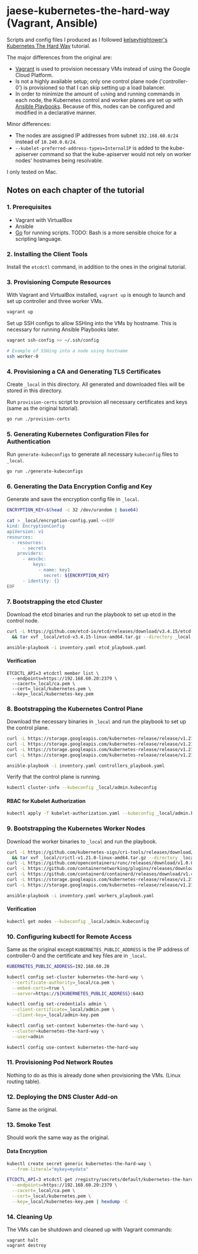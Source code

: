 # jaese-kubernetes-the-hard-way (Vagrant, Ansible)

Scripts and config files I produced as I followed [kelseyhightower's Kubernetes The Hard Way](https://github.com/kelseyhightower/kubernetes-the-hard-way) tutorial.

The major differences from the original are:

* [Vagrant](https://www.vagrantup.com) is used to provision necessary VMs instead of using the Google Cloud Platform.
* Is not a highly available setup; only one control plane node ('controller-0') is provisioned so that I can skip setting up a load balancer.
* In order to minimize the amount of `ssh`ing and running commands in each node, the Kubernetes control and worker planes are set up with [Ansible Playbooks](https://www.ansible.com). Because of this, nodes can be configured and modified in a declarative manner.

Minor differences:

* The nodes are assigned IP addresses from subnet `192.168.60.0/24` instead of `10.240.0.0/24`.
* `--kubelet-preferred-address-types=InternalIP` is added to the kube-apiserver command so that the kube-apiserver would not rely on worker nodes' hostnames being resolvable.

I only tested on Mac.

## Notes on each chapter of the tutorial

### 1. Prerequisites

* Vagrant with VirtualBox
* Ansible
* [Go](https://go.dev) for running scripts. TODO: Bash is a more sensible choice for a scripting language.

### 2. Installing the Client Tools

Install the `etcdctl` command, in addition to the ones in the original tutorial.

### 3. Provisioning Compute Resources

With Vagrant and VirtualBox installed, `vagrant up` is enough to launch and set up controller and three worker VMs.

```sh
vagrant up
```

Set up SSH configs to allow SSHing into the VMs by hostname. This is necessary for running Ansible Playbooks later.

```sh
vagrant ssh-config >> ~/.ssh/config

# Example of SSHing into a node using hostname
ssh worker-0
```

### 4. Provisioning a CA and Generating TLS Certificates

Create `_local` in this directory. All generated and downloaded files will be stored in this directory.

Run `provision-certs` script to provision all necessary certificates and keys (same as the original tutorial).

```sh
go run ./provision-certs
````

### 5. Generating Kubernetes Configuration Files for Authentication

Run `generate-kubeconfigs` to generate all necessary `kubeconfig` files to `_local`.

```sh
go run ./generate-kubeconfigs
```

### 6. Generating the Data Encryption Config and Key

Generate and save the encryption config file in `_local`.

```sh
ENCRYPTION_KEY=$(head -c 32 /dev/urandom | base64)

cat > _local/encryption-config.yaml <<EOF
kind: EncryptionConfig
apiVersion: v1
resources:
  - resources:
      - secrets
    providers:
      - aescbc:
          keys:
            - name: key1
              secret: ${ENCRYPTION_KEY}
      - identity: {}
EOF
```

### 7. Bootstrapping the etcd Cluster

Download the etcd binaries and run the playbook to set up etcd in the control node.

```sh
curl -L https://github.com/etcd-io/etcd/releases/download/v3.4.15/etcd-v3.4.15-linux-amd64.tar.gz -o _local/etcd-v3.4.15-linux-amd64.tar.gz \
  && tar xvf _local/etcd-v3.4.15-linux-amd64.tar.gz --directory _local

ansible-playbook -i inventory.yaml etcd_playbook.yaml
```

#### Verification

```
ETCDCTL_API=3 etcdctl member list \
  --endpoints=https://192.168.60.20:2379 \
  --cacert=_local/ca.pem \
  --cert=_local/kubernetes.pem \
  --key=_local/kubernetes-key.pem
```

### 8. Bootstrapping the Kubernetes Control Plane

Download the necessary binaries in `_local` and run the playbook to set up the control plane.

```sh
curl -L https://storage.googleapis.com/kubernetes-release/release/v1.21.0/bin/linux/amd64/kube-apiserver -o _local/kube-apiserver
curl -L https://storage.googleapis.com/kubernetes-release/release/v1.21.0/bin/linux/amd64/kube-controller-manager -o _local/kube-controller-manager
curl -L https://storage.googleapis.com/kubernetes-release/release/v1.21.0/bin/linux/amd64/kube-scheduler -o _local/kube-scheduler
curl -L https://storage.googleapis.com/kubernetes-release/release/v1.21.0/bin/linux/amd64/kubectl -o _local/kubectl

ansible-playbook -i inventory.yaml controllers_playbook.yaml
```

Verify that the control plane is running.

```sh
kubectl cluster-info --kubeconfig _local/admin.kubeconfig
```

#### RBAC for Kubelet Authorization

```sh
kubectl apply -f kubelet-authorization.yaml --kubeconfig _local/admin.kubeconfig
```

### 9. Bootstrapping the Kubernetes Worker Nodes

Download the worker binaries to `_local` and run the playbook.

```sh
curl -L https://github.com/kubernetes-sigs/cri-tools/releases/download/v1.21.0/crictl-v1.21.0-linux-amd64.tar.gz -o _local/crictl-v1.21.0-linux-amd64.tar.gz \
  && tar xvf _local/crictl-v1.21.0-linux-amd64.tar.gz --directory _local
curl -L https://github.com/opencontainers/runc/releases/download/v1.0.0-rc93/runc.amd64 -o _local/runc
curl -L https://github.com/containernetworking/plugins/releases/download/v0.9.1/cni-plugins-linux-amd64-v0.9.1.tgz -o _local/cni-plugins-linux-amd64-v0.9.1.tgz
curl -L https://github.com/containerd/containerd/releases/download/v1.4.4/containerd-1.4.4-linux-amd64.tar.gz -o _local/containerd-1.4.4-linux-amd64.tar.gz
curl -L https://storage.googleapis.com/kubernetes-release/release/v1.21.0/bin/linux/amd64/kube-proxy -o _local/kube-proxy
curl -L https://storage.googleapis.com/kubernetes-release/release/v1.21.0/bin/linux/amd64/kubelet -o _local/kubelet

ansible-playbook -i inventory.yaml workers_playbook.yaml
```

#### Verification

```sh
kubectl get nodes --kubeconfig _local/admin.kubeconfig
```

### 10. Configuring kubectl for Remote Access

Same as the original except `KUBERNETES_PUBLIC_ADDRESS` is the IP address of controller-0 and the certificate and key files are in `_local`.

```sh
KUBERNETES_PUBLIC_ADDRESS=192.168.60.20

kubectl config set-cluster kubernetes-the-hard-way \
  --certificate-authority=_local/ca.pem \
  --embed-certs=true \
  --server=https://${KUBERNETES_PUBLIC_ADDRESS}:6443

kubectl config set-credentials admin \
  --client-certificate=_local/admin.pem \
  --client-key=_local/admin-key.pem

kubectl config set-context kubernetes-the-hard-way \
  --cluster=kubernetes-the-hard-way \
  --user=admin

kubectl config use-context kubernetes-the-hard-way
```

### 11. Provisioning Pod Network Routes

Nothing to do as this is already done when provisioning the VMs. (Linux routing table).

### 12. Deploying the DNS Cluster Add-on

Same as the original.

### 13. Smoke Test

Should work the same way as the original.

#### Data Encryption

```sh
kubectl create secret generic kubernetes-the-hard-way \
  --from-literal="mykey=mydata"

ETCDCTL_API=3 etcdctl get /registry/secrets/default/kubernetes-the-hard-way \
  --endpoints=https://192.168.60.20:2379 \
  --cacert=_local/ca.pem \
  --cert=_local/kubernetes.pem \
  --key=_local/kubernetes-key.pem | hexdump -C
```

### 14. Cleaning Up

The VMs can be shutdown and cleaned up with Vagrant commands:

```
vagrant halt
vagrant destroy
```

